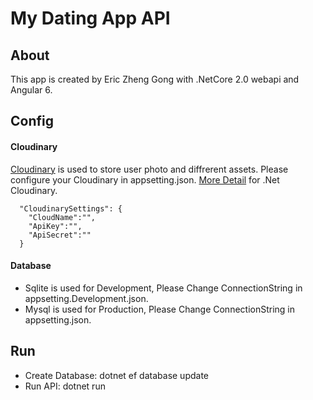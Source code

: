 # My Dating App API
## About
This app is created by Eric Zheng Gong with .NetCore 2.0 webapi and Angular 6.
## Config
#### Cloudinary
[Cloudinary](https://cloudinary.com/) is used to store user photo and diffrerent assets. Please configure your Cloudinary in appsetting.json.
[More Detail](https://cloudinary.com/documentation/dotnet_image_upload) for .Net Cloudinary.
```
  "CloudinarySettings": {
    "CloudName":"",
    "ApiKey":"",
    "ApiSecret":""
  }
```
#### Database
* Sqlite is used for Development, Please Change ConnectionString in appsetting.Development.json.
* Mysql is used for Production, Please Change ConnectionString in appsetting.json.
## Run
* Create Database: dotnet ef database update
* Run API: dotnet run